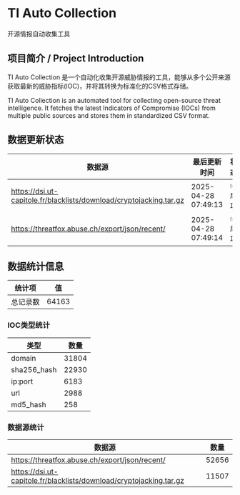 # TI Auto Collection

 开源情报自动收集工具

## 项目简介 / Project Introduction

TI Auto Collection 是一个自动化收集开源威胁情报的工具，能够从多个公开来源获取最新的威胁指标(IOC)，并将其转换为标准化的CSV格式存储。

TI Auto Collection is an automated tool for collecting open-source threat intelligence. It fetches the latest Indicators of Compromise (IOCs) from multiple public sources and stores them in standardized CSV format.

## 数据更新状态

| 数据源 | 最后更新时间 | 状态 |
|--------|------------|------|
| https://dsi.ut-capitole.fr/blacklists/download/cryptojacking.tar.gz | 2025-04-28 07:49:13 | ✅ 成功 |
| https://threatfox.abuse.ch/export/json/recent/ | 2025-04-28 07:49:14 | ✅ 成功 |

































## 数据统计信息

| 统计项 | 值 |
|--------|----|
| 总记录数 | 64163 |

### IOC类型统计

| 类型 | 数量 |
|------|------|
| domain | 31804 |
| sha256_hash | 22930 |
| ip:port | 6183 |
| url | 2988 |
| md5_hash | 258 |

### 数据源统计

| 数据源 | 数量 |
|--------|------|
| https://threatfox.abuse.ch/export/json/recent/ | 52656 |
| https://dsi.ut-capitole.fr/blacklists/download/cryptojacking.tar.gz | 11507 |
